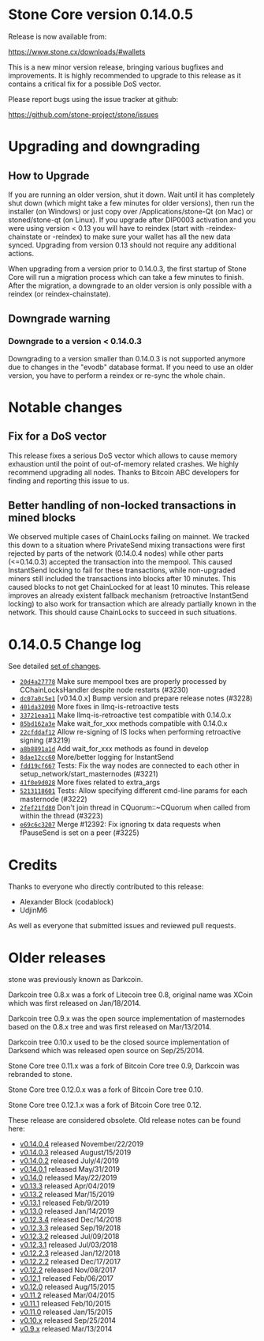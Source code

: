 Stone Core version 0.14.0.5
==========================

Release is now available from:

  <https://www.stone.cx/downloads/#wallets>

This is a new minor version release, bringing various bugfixes and improvements.
It is highly recommended to upgrade to this release as it contains a critical
fix for a possible DoS vector.

Please report bugs using the issue tracker at github:

  <https://github.com/stone-project/stone/issues>


Upgrading and downgrading
=========================

How to Upgrade
--------------

If you are running an older version, shut it down. Wait until it has completely
shut down (which might take a few minutes for older versions), then run the
installer (on Windows) or just copy over /Applications/stone-Qt (on Mac) or
stoned/stone-qt (on Linux). If you upgrade after DIP0003 activation and you were
using version < 0.13 you will have to reindex (start with -reindex-chainstate
or -reindex) to make sure your wallet has all the new data synced. Upgrading from
version 0.13 should not require any additional actions.

When upgrading from a version prior to 0.14.0.3, the
first startup of Stone Core will run a migration process which can take a few minutes
to finish. After the migration, a downgrade to an older version is only possible with
a reindex (or reindex-chainstate).

Downgrade warning
-----------------

### Downgrade to a version < 0.14.0.3

Downgrading to a version smaller than 0.14.0.3 is not supported anymore due to changes
in the "evodb" database format. If you need to use an older version, you have to perform
a reindex or re-sync the whole chain.

Notable changes
===============

Fix for a DoS vector
--------------------

This release fixes a serious DoS vector which allows to cause memory exhaustion until the point of
out-of-memory related crashes. We highly recommend upgrading all nodes. Thanks to Bitcoin ABC
developers for finding and reporting this issue to us.

Better handling of non-locked transactions in mined blocks
----------------------------------------------------------

We observed multiple cases of ChainLocks failing on mainnet. We tracked this down to a situation where
PrivateSend mixing transactions were first rejected by parts of the network (0.14.0.4 nodes) while other parts
(<=0.14.0.3) accepted the transaction into the mempool. This caused InstantSend locking to fail for these
transactions, while non-upgraded miners still included the transactions into blocks after 10 minutes.
This caused blocks to not get ChainLocked for at least 10 minutes. This release improves an already existent
fallback mechanism (retroactive InstantSend locking) to also work for transaction which are already partially
known in the network. This should cause ChainLocks to succeed in such situations.

0.14.0.5 Change log
===================

See detailed [set of changes](https://github.com/stone-project/stone/compare/v0.14.0.4...stone-project:v0.14.0.5).

- [`20d4a27778`](https://github.com/stone-project/stone/commit/dc07a0c5e1) Make sure mempool txes are properly processed by CChainLocksHandler despite node restarts (#3230)
- [`dc07a0c5e1`](https://github.com/stone-project/stone/commit/dc07a0c5e1) [v0.14.0.x] Bump version and prepare release notes (#3228)
- [`401da32090`](https://github.com/stone-project/stone/commit/401da32090) More fixes in llmq-is-retroactive tests
- [`33721eaa11`](https://github.com/stone-project/stone/commit/33721eaa11) Make llmq-is-retroactive test compatible with 0.14.0.x
- [`85bd162a3e`](https://github.com/stone-project/stone/commit/85bd162a3e) Make wait_for_xxx methods compatible with 0.14.0.x
- [`22cfddaf12`](https://github.com/stone-project/stone/commit/22cfddaf12) Allow re-signing of IS locks when performing retroactive signing (#3219)
- [`a8b8891a1d`](https://github.com/stone-project/stone/commit/a8b8891a1d) Add wait_for_xxx methods as found in develop
- [`8dae12cc60`](https://github.com/stone-project/stone/commit/8dae12cc60) More/better logging for InstantSend
- [`fdd19cf667`](https://github.com/stone-project/stone/commit/fdd19cf667) Tests: Fix the way nodes are connected to each other in setup_network/start_masternodes (#3221)
- [`41f0e9d028`](https://github.com/stone-project/stone/commit/41f0e9d028) More fixes related to extra_args
- [`5213118601`](https://github.com/stone-project/stone/commit/5213118601) Tests: Allow specifying different cmd-line params for each masternode (#3222)
- [`2fef21fd80`](https://github.com/stone-project/stone/commit/2fef21fd80) Don't join thread in CQuorum::~CQuorum when called from within the thread (#3223)
- [`e69c6c3207`](https://github.com/stone-project/stone/commit/e69c6c3207) Merge #12392: Fix ignoring tx data requests when fPauseSend is set on a peer (#3225)

Credits
=======

Thanks to everyone who directly contributed to this release:

- Alexander Block (codablock)
- UdjinM6

As well as everyone that submitted issues and reviewed pull requests.

Older releases
==============

stone was previously known as Darkcoin.

Darkcoin tree 0.8.x was a fork of Litecoin tree 0.8, original name was XCoin
which was first released on Jan/18/2014.

Darkcoin tree 0.9.x was the open source implementation of masternodes based on
the 0.8.x tree and was first released on Mar/13/2014.

Darkcoin tree 0.10.x used to be the closed source implementation of Darksend
which was released open source on Sep/25/2014.

Stone Core tree 0.11.x was a fork of Bitcoin Core tree 0.9,
Darkcoin was rebranded to stone.

Stone Core tree 0.12.0.x was a fork of Bitcoin Core tree 0.10.

Stone Core tree 0.12.1.x was a fork of Bitcoin Core tree 0.12.

These release are considered obsolete. Old release notes can be found here:

- [v0.14.0.4](https://github.com/stone-project/stone/blob/master/doc/release-notes/stone/release-notes-0.14.0.4.md) released November/22/2019
- [v0.14.0.3](https://github.com/stone-project/stone/blob/master/doc/release-notes/stone/release-notes-0.14.0.3.md) released August/15/2019
- [v0.14.0.2](https://github.com/stone-project/stone/blob/master/doc/release-notes/stone/release-notes-0.14.0.2.md) released July/4/2019
- [v0.14.0.1](https://github.com/stone-project/stone/blob/master/doc/release-notes/stone/release-notes-0.14.0.1.md) released May/31/2019
- [v0.14.0](https://github.com/stone-project/stone/blob/master/doc/release-notes/stone/release-notes-0.14.0.md) released May/22/2019
- [v0.13.3](https://github.com/stone-project/stone/blob/master/doc/release-notes/stone/release-notes-0.13.3.md) released Apr/04/2019
- [v0.13.2](https://github.com/stone-project/stone/blob/master/doc/release-notes/stone/release-notes-0.13.2.md) released Mar/15/2019
- [v0.13.1](https://github.com/stone-project/stone/blob/master/doc/release-notes/stone/release-notes-0.13.1.md) released Feb/9/2019
- [v0.13.0](https://github.com/stone-project/stone/blob/master/doc/release-notes/stone/release-notes-0.13.0.md) released Jan/14/2019
- [v0.12.3.4](https://github.com/stone-project/stone/blob/master/doc/release-notes/stone/release-notes-0.12.3.4.md) released Dec/14/2018
- [v0.12.3.3](https://github.com/stone-project/stone/blob/master/doc/release-notes/stone/release-notes-0.12.3.3.md) released Sep/19/2018
- [v0.12.3.2](https://github.com/stone-project/stone/blob/master/doc/release-notes/stone/release-notes-0.12.3.2.md) released Jul/09/2018
- [v0.12.3.1](https://github.com/stone-project/stone/blob/master/doc/release-notes/stone/release-notes-0.12.3.1.md) released Jul/03/2018
- [v0.12.2.3](https://github.com/stone-project/stone/blob/master/doc/release-notes/stone/release-notes-0.12.2.3.md) released Jan/12/2018
- [v0.12.2.2](https://github.com/stone-project/stone/blob/master/doc/release-notes/stone/release-notes-0.12.2.2.md) released Dec/17/2017
- [v0.12.2](https://github.com/stone-project/stone/blob/master/doc/release-notes/stone/release-notes-0.12.2.md) released Nov/08/2017
- [v0.12.1](https://github.com/stone-project/stone/blob/master/doc/release-notes/stone/release-notes-0.12.1.md) released Feb/06/2017
- [v0.12.0](https://github.com/stone-project/stone/blob/master/doc/release-notes/stone/release-notes-0.12.0.md) released Aug/15/2015
- [v0.11.2](https://github.com/stone-project/stone/blob/master/doc/release-notes/stone/release-notes-0.11.2.md) released Mar/04/2015
- [v0.11.1](https://github.com/stone-project/stone/blob/master/doc/release-notes/stone/release-notes-0.11.1.md) released Feb/10/2015
- [v0.11.0](https://github.com/stone-project/stone/blob/master/doc/release-notes/stone/release-notes-0.11.0.md) released Jan/15/2015
- [v0.10.x](https://github.com/stone-project/stone/blob/master/doc/release-notes/stone/release-notes-0.10.0.md) released Sep/25/2014
- [v0.9.x](https://github.com/stone-project/stone/blob/master/doc/release-notes/stone/release-notes-0.9.0.md) released Mar/13/2014

